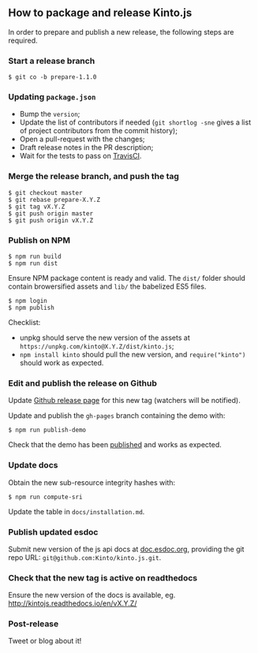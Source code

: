 ## How to package and release Kinto.js

In order to prepare and publish a new release, the following steps are required.

### Start a release branch

    $ git co -b prepare-1.1.0

### Updating `package.json`

* Bump the `version`;
* Update the list of contributors if needed (`git shortlog -sne` gives a list of project contributors from the commit history);
* Open a pull-request with the changes;
* Draft release notes in the PR description;
* Wait for the tests to pass on [TravisCI](http://travis-ci.org/Kinto/kinto.js).

### Merge the release branch, and push the tag

    $ git checkout master
    $ git rebase prepare-X.Y.Z
    $ git tag vX.Y.Z
    $ git push origin master
    $ git push origin vX.Y.Z

### Publish on NPM

    $ npm run build
    $ npm run dist

Ensure NPM package content is ready and valid. The `dist/` folder should contain browersified assets and `lib/` the babelized ES5 files.

    $ npm login
    $ npm publish

Checklist:

* unpkg should serve the new version of the assets at `https://unpkg.com/kinto@X.Y.Z/dist/kinto.js`;
* `npm install kinto` should pull the new version, and `require("kinto")` should work as expected.

### Edit and publish the release on Github

Update [Github release page](https://github.com/Kinto/kinto.js/releases) for this new tag (watchers will be notified).

Update and publish the `gh-pages` branch containing the demo with:

    $ npm run publish-demo

Check that the demo has been [published](http://kinto.github.io/kinto.js/) and works as expected.

### Update docs

Obtain the new sub-resource integrity hashes with:

    $ npm run compute-sri

Update the table in `docs/installation.md`.

### Publish updated esdoc

Submit new version of the js api docs at [doc.esdoc.org](https://doc.esdoc.org/-/generate.html), providing the git repo URL: `git@github.com:Kinto/kinto.js.git`.

### Check that the new tag is active on readthedocs

Ensure the new version of the docs is available, eg. http://kintojs.readthedocs.io/en/vX.Y.Z/

### Post-release

Tweet or blog about it!

